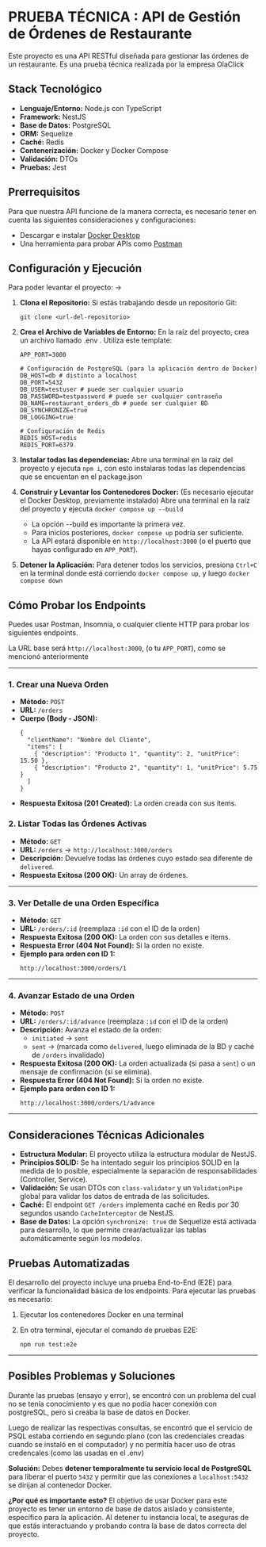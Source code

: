# PRUEBA TÉCNICA : API de Gestión de Órdenes de Restaurante

Este proyecto es una API RESTful diseñada para gestionar las órdenes de un restaurante. Es una prueba técnica realizada por la empresa OlaClick

## Stack Tecnológico

* **Lenguaje/Entorno:** Node.js con TypeScript
* **Framework:** NestJS
* **Base de Datos:** PostgreSQL
* **ORM:** Sequelize
* **Caché:** Redis
* **Contenerización:** Docker y Docker Compose
* **Validación:** DTOs 
* **Pruebas:** Jest

## Prerrequisitos

Para que nuestra API funcione de la manera correcta, es necesario tener en cuenta las siguientes consideraciones y configuraciones:

*  Descargar e instalar [Docker Desktop](https://www.docker.com/products/docker-desktop/)
* Una herramienta para probar APIs como [Postman](https://www.postman.com/)

## Configuración y Ejecución

Para poder levantar el proyecto: ->

1.  **Clona el Repositorio:**
    Si estás trabajando desde un repositorio Git:
    ```
    git clone <url-del-repositorio>
    ```

2.  **Crea el Archivo de Variables de Entorno:**
    En la raíz del proyecto, crea un archivo llamado .env . Utiliza este template:

    ```
    APP_PORT=3000

    # Configuración de PostgreSQL (para la aplicación dentro de Docker)
    DB_HOST=db # distinto a localhost
    DB_PORT=5432
    DB_USER=testuser # puede ser cualquier usuario
    DB_PASSWORD=testpassword # puede ser cualquier contraseña
    DB_NAME=restaurant_orders_db # puede ser cualquier BD
    DB_SYNCHRONIZE=true 
    DB_LOGGING=true     

    # Configuración de Redis
    REDIS_HOST=redis
    REDIS_PORT=6379
    ```
3.  **Instalar todas las dependencias:**
    Abre una terminal en la raiz del proyecto y ejecuta `npm i`, con esto instalaras todas las dependencias que se encuentan en el package.json
   
4.  **Construir y Levantar los Contenedores Docker:** (Es necesario ejecutar el Docker Desktop, previamente instalado)
    Abre una terminal en la raíz del proyecto y ejecuta `docker compose up --build`
   
    * La opción --build es importante la primera vez.
    * Para inicios posteriores, `docker compose up` podría ser suficiente.
    * La API estará disponible en `http://localhost:3000` (o el puerto que hayas configurado en `APP_PORT`).

5.  **Detener la Aplicación:**
    Para detener todos los servicios, presiona `Ctrl+C` en la terminal donde está corriendo `docker compose up`, y luego `docker compose down`

## Cómo Probar los Endpoints

Puedes usar Postman, Insomnia, o cualquier cliente HTTP para probar los siguientes endpoints. 

La URL base será `http://localhost:3000`, (o tu `APP_PORT`), como se mencionó anteriormente

---

### 1. Crear una Nueva Orden
* **Método:** `POST`
* **URL:** `/orders`
* **Cuerpo (Body - JSON):**
    ```
    {
      "clientName": "Nombre del Cliente",
      "items": [
        { "description": "Producto 1", "quantity": 2, "unitPrice": 15.50 },
        { "description": "Producto 2", "quantity": 1, "unitPrice": 5.75 }
      ]
    }
    ```
* **Respuesta Exitosa (201 Created):** La orden creada con sus ítems.

### 2. Listar Todas las Órdenes Activas
* **Método:** `GET`
* **URL:** `/orders` -> `http://localhost:3000/orders`
* **Descripción:** Devuelve todas las órdenes cuyo estado sea diferente de `delivered`.
* **Respuesta Exitosa (200 OK):** Un array de órdenes.

---

### 3. Ver Detalle de una Orden Específica
* **Método:** `GET`
* **URL:** `/orders/:id` (reemplaza `:id` con el ID de la orden)
* **Respuesta Exitosa (200 OK):** La orden con sus detalles e ítems.
* **Respuesta Error (404 Not Found):** Si la orden no existe.
* **Ejemplo para orden con ID 1:**
    ```
    http://localhost:3000/orders/1
    ```

---

### 4. Avanzar Estado de una Orden
* **Método:** `POST`
* **URL:** `/orders/:id/advance` (reemplaza `:id` con el ID de la orden)
* **Descripción:** Avanza el estado de la orden:
    * `initiated` → `sent`
    * `sent` → (marcada como `delivered`, luego eliminada de la BD y caché de `/orders` invalidado)
* **Respuesta Exitosa (200 OK):** La orden actualizada (si pasa a `sent`) o un mensaje de confirmación (si se elimina).
* **Respuesta Error (404 Not Found):** Si la orden no existe.
* **Ejemplo para orden con ID 1:**
    ```
    http://localhost:3000/orders/1/advance
    ```

---
## Consideraciones Técnicas Adicionales

* **Estructura Modular:** El proyecto utiliza la estructura modular de NestJS.
* **Principios SOLID:** Se ha intentado seguir los principios SOLID en la medida de lo posible, especialmente la separación de responsabilidades (Controller, Service).
* **Validación:** Se usan DTOs con `class-validator` y un `ValidationPipe` global para validar los datos de entrada de las solicitudes.
* **Caché:** El endpoint `GET /orders` implementa caché en Redis por 30 segundos usando `CacheInterceptor` de NestJS.
* **Base de Datos:** La opción `synchronize: true` de Sequelize está activada para desarrollo, lo que permite crear/actualizar las tablas automáticamente según los modelos.

## Pruebas Automatizadas

El desarrollo del proyecto incluye una prueba End-to-End (E2E) para verificar la funcionalidad básica de los endpoints. Para ejecutar las pruebas es necesario:

1.  Ejecutar los contenedores Docker en una terminal

2.  En otra terminal, ejecutar el comando de pruebas E2E:
    ```
    npm run test:e2e
    ```
---
## Posibles Problemas y Soluciones

Durante las pruebas (ensayo y error), se encontró con un problema del cual no se tenía conocimiento y es que no podía hacer conexión con postgreSQL, pero si creaba la base de datos en Docker.

Luego de realizar las respectivas consultas, se encontró que el servicio de PSQL estaba corriendo en segundo plano (con las credenciales creadas cuando se instaló en el computador) y no permitía hacer uso de otras credencales (como las usadas en el .env)

**Solución:**
Debes **detener temporalmente tu servicio local de PostgreSQL** para liberar el puerto `5432` y permitir que las conexiones a `localhost:5432` se dirijan al contenedor Docker.

**¿Por qué es importante esto?**
El objetivo de usar Docker para este proyecto es tener un entorno de base de datos aislado y consistente, específico para la aplicación. Al detener tu instancia local, te aseguras de que estás interactuando y probando contra la base de datos correcta del proyecto.


